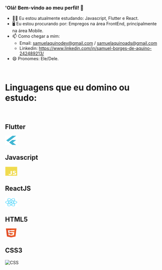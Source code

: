 ### 'Olá! Bem-vindo ao meu perfil! 👋

- 👨‍💻 Eu estou atualmente estudando: Javascript, Flutter e React.
- 🖥️ Eu estou procurando por: Empregos na área FrontEnd, principalmente na área Mobile.
- 📫 Como chegar a mim:
  - Email: samuelaquinodev@gmail.com / samuelaquinoads@gmail.com
  - Linkedin: https://www.linkedin.com/in/samuel-borges-de-aquino-242489213/
- 😄 Pronomes: Ele/Dele.

<div style="display: inline_block"><br>
  <h1> Linguagens que eu domino ou estudo:</h1>
</div>

<div style="display: inline_block"><br>
    <h2> Flutter </h2>
  <img align="center" alt="Js" height="30" width="40" src="https://raw.githubusercontent.com/devicons/devicon/2ae2a900d2f041da66e950e4d48052658d850630/icons/flutter/flutter-plain.svg">
    <h2> Javascript </h2>
  <img align="center" alt="Js" height="30" width="40" src="https://raw.githubusercontent.com/devicons/devicon/master/icons/javascript/javascript-plain.svg">
    <h2> ReactJS </h2>
  <img align="center" alt="React" height="30" width="40" src="https://raw.githubusercontent.com/devicons/devicon/master/icons/react/react-original.svg">
    <h2> HTML5 </h2>
  <img align="center" alt="HTML" height="30" width="40" src="https://raw.githubusercontent.com/devicons/devicon/master/icons/html5/html5-original.svg">
    <h2> CSS3 </h2>
  <img align="center" alt="CSS" height="30" width="40" src="https://raw.githubusercontent.com/devicons/devicon/master/icons/css3/css3-original.svg
                                                            
</div>
                                                            
                                                            <img align="right" alt="ProfilePic" height="150" style="border-radius:50px;" src=https://media.discordapp.net/attachments/483775217143906317/893660927503794176/Webp.net-gifmaker.gif?width=559&height=559>

![image](https://user-images.githubusercontent.com/88602593/135698953-2cc6a295-80a6-478c-b911-231e9dc10122.png)
